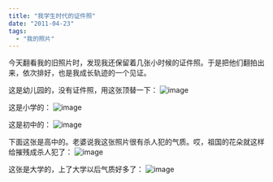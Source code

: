 ```yaml
---
title: "我学生时代的证件照"
date: "2011-04-23"
tags: 
  - "我的照片"
---
```


今天翻看我的旧照片时，发现我还保留着几张小时候的证件照。于是把他们翻拍出来，依次排好，也是我成长轨迹的一个见证。

这是幼儿园的，没有证件照，用这张顶替一下： ![image](images/image22.png "image")

这是小学的： ![image](images/image23.png "image")

这是初中的： ![image](images/image24.png "image")

下面这张是高中的。老婆说我这张照片很有杀人犯的气质。哎，祖国的花朵就这样给摧残成杀人犯了： ![image](images/image25.png "image")

这张是大学的，上了大学以后气质好多了： ![image](images/image26.png "image")
